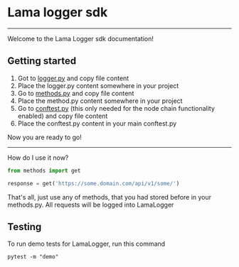# Lama logger sdk

---

Welcome to the Lama Logger sdk documentation!

## Getting started

1. Got to [logger.py](./logger.py) and copy file content
2. Place the logger.py content somewhere in your project
3. Go to [methods.py](./methods.py) and copy file content
4. Place the method.py content somewhere in your project
5. Go to [conftest.py](./conftest.py) (this only needed for
   the node chain functionality enabled) and copy file content
6. Place the conftest.py content in your main conftest.py

Now you are ready to go! 

---

How do I use it now?

```python
from methods import get

response = get('https://some.domain.com/api/v1/some/')
```
That's all, just use any of methods, that you had 
stored before in your methods.py. All requests will
be logged into LamaLogger
   

Testing
--------

To run demo tests for LamaLogger, run this command
```
pytest -m "demo"
```
 
